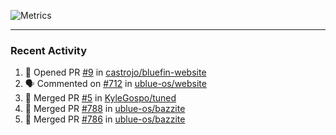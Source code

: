 ![Metrics](https://metrics.lecoq.io/KyleGospo?template=classic&base=header%2C%20activity%2C%20community%2C%20repositories%2C%20metadata&base.indepth=false&base.hireable=false&base.skip=false&config.timezone=America%2FLos_Angeles)

---
### Recent Activity
<!--START_SECTION:activity-->
1. 💪 Opened PR [#9](https://github.com/castrojo/bluefin-website/pull/9) in [castrojo/bluefin-website](https://github.com/castrojo/bluefin-website)
2. 🗣 Commented on [#712](https://github.com/ublue-os/website/issues/712#issuecomment-1957634771) in [ublue-os/website](https://github.com/ublue-os/website)
3. 🎉 Merged PR [#5](https://github.com/KyleGospo/tuned/pull/5) in [KyleGospo/tuned](https://github.com/KyleGospo/tuned)
4. 🎉 Merged PR [#788](https://github.com/ublue-os/bazzite/pull/788) in [ublue-os/bazzite](https://github.com/ublue-os/bazzite)
5. 🎉 Merged PR [#786](https://github.com/ublue-os/bazzite/pull/786) in [ublue-os/bazzite](https://github.com/ublue-os/bazzite)
<!--END_SECTION:activity-->
